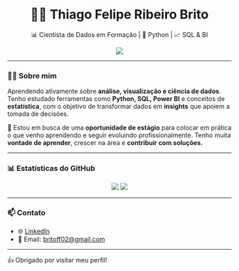 <!-- Foto e título -->


<h1 align="center">  👨‍💻 Thiago Felipe Ribeiro Brito</h1>

<p align="center">
  📊 Cientista de Dados em Formação | 🐍 Python | 📈 SQL & BI
</p>

<p align="center">
  <a href="https://www.linkedin.com/in/thiago-felipe-ribeiro-brito-48201834a/" target="_blank">
    <img src="https://img.shields.io/badge/LinkedIn-Conectar-blue?style=for-the-badge&logo=linkedin"/>
  </a>
</p>

---

### 👨‍💻 Sobre mim

Aprendendo ativamente sobre **análise, visualização e ciência de dados**. Tenho estudado ferramentas como **Python, SQL, Power BI** e conceitos de **estatística**, com o objetivo de transformar dados em **insights** que apoiem a tomada de decisões.

🎯 Estou em busca de uma **oportunidade de estágio** para colocar em prática o que venho aprendendo e seguir evoluindo profissionalmente. Tenho muita **vontade de aprender**, crescer na área e **contribuir com soluções.**

---

### 📊 Estatísticas do GitHub

<div align="center">
  <img src="https://github-readme-stats.vercel.app/api?username=thiago207&show_icons=true&theme=tokyonight&count_private=true"/>
  <img src="https://github-readme-stats.vercel.app/api/top-langs/?username=thiago207&layout=compact&theme=tokyonight"/>
</div>

---
### 📫 Contato

- 🌐 [LinkedIn](https://www.linkedin.com/in/thiago-felipe-ribeiro-brito-48201834a/)
- 📧 Email: britoff02@gmail.com

---
👍 Obrigado por visitar meu perfil!
